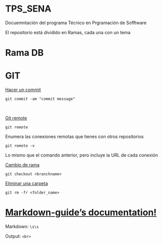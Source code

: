 # TPS_SENA

Docuemntación del programa Técnico en Prgramación de Sofftware

El repositorio está dividido en Ramas, cada una con un tema

# Rama DB



# GIT

[Hacer un commit](https://www.atlassian.com/es/git/tutorials/saving-changes/git-commit)

`git commit -am "commit message"`

<br>

[Git remote](https://www.atlassian.com/es/git/tutorials/syncing)

`git remote`

Enumera las conexiones remotas que tienes con otros repositorios

`git remote -v`

Lo mismo que el comando anterior, pero incluye la URL de cada conexión

[Cambio de rama](https://www.atlassian.com/es/git/tutorials/using-branches/git-checkout)

`git checkout <branchname>`

[Eliminar una carpeta](https://www.atlassian.com/es/git/tutorials/undoing-changes/git-rm)

`git rm -fr <folder_name>`

# [Markdown-guide’s documentation!](https://markdown-guide.readthedocs.io/en/latest/index.html)

Markdown: `\s\s`

Output: `<br>`